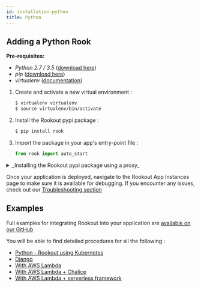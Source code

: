 ```yaml
---
id: installation-python
title: Python
---
```


## Adding a Python Rook

__Pre-requisites:__  
- *Python 2.7 / 3.5* ([download here](https://www.python.org/downloads/))
- *pip* ([download here](https://pip.pypa.io/en/stable/installing/))
- *virtualenv* ([documentation](https://virtualenv.pypa.io/en/stable/installation/))

1. Create and activate a new virtual environment :
    ```bash
    $ virtualenv virtualenv
    $ source virtualenv/bin/activate
    ```

1. Install the Rookout pypi package :  
    ```bash
    $ pip install rook
    ```

1. Import the package in your app's entry-point file :  
    ```python
    from rook import auto_start
    ```

<details>
<summary>_Installing the Rookout pypi package using a proxy_</summary>
Unix:
```bash
export HTTPS_PROXY=https://mypro.xy:1234 && pip install rook
```
Windows:
```bash
set HTTPS_PROXY=https://mypro.xy:1234 && pip install rook
```
</details>

Once your application is deployed, navigate to the Rookout App Instances page to make sure it is available for debugging.
If you encounter any issues, check out our [Troubleshooting section](troubleshooting-rooks.md)

## Examples

Full examples for integrating Rookout into your application are [available on our GitHub](https://github.com/Rookout/deployment-examples)

You will be able to find detailed procedures for all the following :

- [Python - Rookout using Kubernetes](https://github.com/Rookout/deployment-examples/tree/master/python-kubernetes)
- [Django](https://github.com/Rookout/deployment-examples/tree/master/python-django)
- [With AWS Lambda](https://github.com/Rookout/deployment-examples/tree/master/python-aws-lambda)
- [With AWS Lambda + Chalice](https://github.com/Rookout/deployment-examples/tree/master/python-aws-chalice)
- [With AWS Lambda + serverless framework ](https://github.com/Rookout/deployment-examples/tree/master/python-aws-serverlessframework)